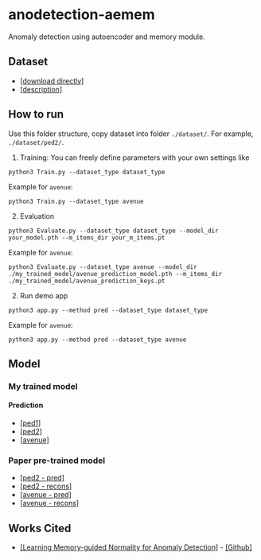 # anodetection-aemem

Anomaly detection using autoencoder and memory module.

## Dataset

-   [[download directly]](http://101.32.75.151:8181/dataset/)
-   [[description]](https://github.com/StevenLiuWen/ano_pred_cvpr2018)

## How to run

Use this folder structure, copy dataset into folder `./dataset/`. For example, `./dataset/ped2/`.

1. Training: You can freely define parameters with your own settings like

```
python3 Train.py --dataset_type dataset_type
```

Example for `avenue`:

```
python3 Train.py --dataset_type avenue
```

2. Evaluation

```
python3 Evaluate.py --dataset_type dataset_type --model_dir your_model.pth --m_items_dir your_m_items.pt
```

Example for `avenue`:

```
python3 Evaluate.py --dataset_type avenue --model_dir ./my_trained_model/avenue_prediction_model.pth --m_items_dir ./my_trained_model/avenue_prediction_keys.pt
```

2. Run demo app

```
python3 app.py --method pred --dataset_type dataset_type
```

Example for `avenue`:

```
python3 app.py --method pred --dataset_type avenue
```

## Model

### My trained model

#### Prediction

-   [[ped1]](https://drive.google.com/file/d/1qMFZ2umfqJTh6vw6KjrW9dbj0fRy0A-Z/view?usp=sharing)
-   [[ped2]](https://drive.google.com/file/d/1luwmkFoFFJNqgLGJEA2MoUod71EfTuHf/view?usp=sharing)
-   [[avenue]](https://drive.google.com/file/d/1_scFKFs-pNlUsQ76t35206YiYzmM-izU/view?usp=sharing)

### Paper pre-trained model

-   [[ped2 - pred]](https://drive.google.com/file/d/14RHewQ1VtEpVmo4d9b5U0OgwL8PF2VYa/view)
-   [[ped2 - recons]](https://drive.google.com/file/d/1zsqKv0jZMejsuA-JuZoWwn_pg2fwxTW7/view)
-   [[avenue - pred]](https://drive.google.com/file/d/1sSntCNvgSzdHSsSGCbDmb49PemJ0K5p1/view)
-   [[avenue - recons]](https://drive.google.com/file/d/19UDRv-8JtClX4prParZRkLvGwYbLuGvc/view)

## Works Cited

-   [[Learning Memory-guided Normality for Anomaly Detection]](https://openaccess.thecvf.com/content_CVPR_2020/papers/Park_Learning_Memory-Guided_Normality_for_Anomaly_Detection_CVPR_2020_paper.pdf) - [[Github]](https://github.com/cvlab-yonsei/MNAD/tree/master)
